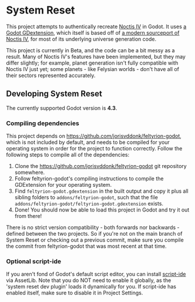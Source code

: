 # System Reset

This project attempts to authentically recreate [Noctis IV](https://en.wikipedia.org/wiki/Noctis_(video_game)) in Godot. It uses [a Godot GDextension](https://github.com/jorisvddonk/feltyrion-godot), which itself is based off of [a modern sourceport of Noctis IV](https://github.com/dgcole/noctis-iv-lr), for most of its underlying universe generation code.

This project is currently in Beta, and the code can be a bit messy as a result. Many of Noctis IV's features have been implemented, but they may differ slightly; for example, planet generation isn't fully compatible with Noctis IV just yet; some planets - like Felysian worlds - don't have all of their sectors represented accurately.

## Developing System Reset

The currently supported Godot version is **4.3**.

### Compiling dependencies

This project depends on https://github.com/jorisvddonk/feltyrion-godot, which is not included by default, and needs to be compiled for your operating system in order for the project to function correctly. Follow the following steps to compile all of the dependencies:

1. Clone the https://github.com/jorisvddonk/feltyrion-godot git repository somewhere.
2. Follow feltyrion-godot's compiling instructions to compile the GDExtension for your operating system.
3. Find `feltyrion-godot.gdextension` in the built output and copy it plus all sibling folders to `addons/feltyrion-godot`, such that the file `addons/feltyrion-godot/feltyrion-godot.gdextension` exists.
4. Done! You should now be able to load this project in Godot and try it out from there!

There is no strict version compatibility - both forwards nor backwards - defined between the two projects. So if you're not on the main branch of System Reset or checking out a previous commit, make sure you compile the commit from feltyrion-godot that was most recent at that time.

### Optional script-ide

If you aren't fond of Godot's default script editor, you can install [script-ide](https://github.com/Maran23/script-ide) via AssetLib. Note that you do NOT need to enable it globally, as the 'system reset dev plugin' loads it dynamically for you. If script-ide has enabled itself, make sure to disable it in Project Settings.